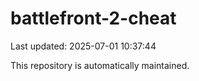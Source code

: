 # battlefront-2-cheat

Last updated: 2025-07-01 10:37:44

This repository is automatically maintained.
